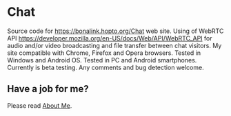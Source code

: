 # Chat
Source code for https://bonalink.hopto.org/Chat web site. Using of WebRTC API https://developer.mozilla.org/en-US/docs/Web/API/WebRTC_API for audio and/or video broadcasting and file transfer between chat visitors. My site compatible with Chrome, Firefox and Opera browsers. Tested in Windows and Android OS. Tested in PC and Android smartphones. Currently is beta testing. Any comments and bug detection welcome.
## Have a job for me?
Please read <a href='http://anhr.ucoz.net/AboutMe/' target="_blank">About Me</a>.

